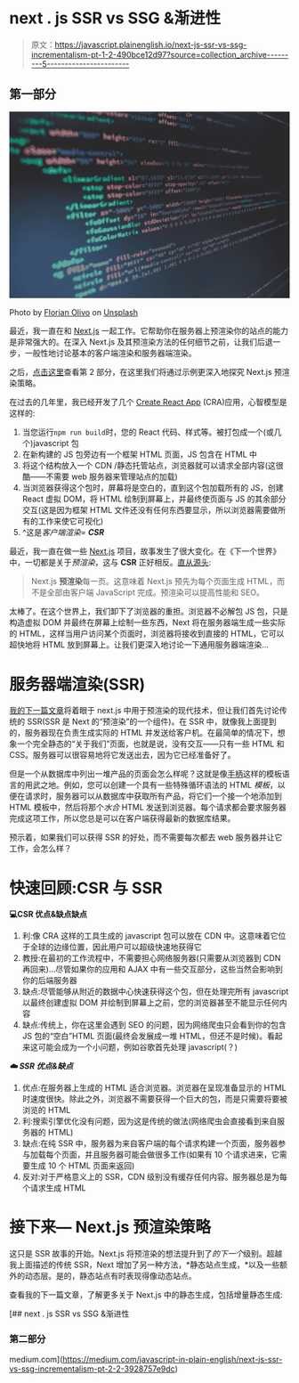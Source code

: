 # next . js SSR vs SSG &渐进性

> 原文：<https://javascript.plainenglish.io/next-js-ssr-vs-ssg-incrementalism-pt-1-2-490bce12d97?source=collection_archive---------5----------------------->

## 第一部分

![](img/fad5bf1fc425b205ea4f1c713540e033.png)

Photo by [Florian Olivo](https://unsplash.com/@florianolv?utm_source=medium&utm_medium=referral) on [Unsplash](https://unsplash.com?utm_source=medium&utm_medium=referral)

最近，我一直在和 [Next.js](https://nextjs.org/) 一起工作。它帮助你在服务器上预渲染你的站点的能力是非常强大的。在深入 Next.js 及其预渲染方法的任何细节之前，让我们后退一步，一般性地讨论基本的客户端渲染和服务器端渲染。

之后，[点击这里](https://medium.com/javascript-in-plain-english/next-js-ssr-vs-ssg-incrementalism-pt-2-2-3928757e9dc)查看第 2 部分，在这里我们将通过示例更深入地探究 Next.js 预渲染策略。

在过去的几年里，我已经开发了几个 [Create React App](https://create-react-app.dev/) (CRA)应用，心智模型是这样的:

1.  当您运行`npm run build`时，您的 React 代码、样式等。被打包成一个(或几个)javascript 包
2.  在新构建的 JS 包旁边有一个框架 HTML 页面，JS 包含在 HTML 中
3.  将这个结构放入一个 CDN /静态托管站点，浏览器就可以请求全部内容(这很酷——不需要 web 服务器来管理站点的加载)
4.  当浏览器获得这个包时，屏幕将是空白的，直到这个包加载所有的 JS，创建 React 虚拟 DOM，将 HTML 绘制到屏幕上，并最终使页面与 JS 的其余部分交互(这是因为框架 HTML 文件还没有任何东西要显示，所以浏览器需要做所有的工作来使它可视化)
5.  ^这是*客户端渲染=* ***CSR***

最近，我一直在做一些 [Next.js](https://nextjs.org/) 项目，故事发生了很大变化。在《下一个世界》中，一切都是关于*预渲染*，这与 **CSR** 正好相反。[直从源头](https://nextjs.org/docs/basic-features/pages#pre-rendering):

> Next.js **预渲染**每一页。这意味着 Next.js 预先为每个页面生成 HTML，而不是全部由客户端 JavaScript 完成。预渲染可以提高性能和 SEO。

太棒了。在这个世界上，我们卸下了浏览器的重担。浏览器不必解包 JS 包，只是构造虚拟 DOM 并最终在屏幕上绘制一些东西，Next 将在服务器端生成一些实际的 HTML，这样当用户访问某个页面时，浏览器将接收到直接的 HTML，它可以超快地将 HTML 放到屏幕上。让我们更深入地讨论一下通用服务器端渲染…

# 服务器端渲染(SSR)

[我的下一篇文章](https://medium.com/@neightjones/next-js-ssr-vs-ssg-incrementalism-pt-2-2-3928757e9dc)将着眼于 next.js 中用于预渲染的现代技术，但让我们首先讨论传统的 SSR(SSR 是 Next 的“预渲染”的一个组件)。在 SSR 中，就像我上面提到的，服务器现在负责生成实际的 HTML 并发送给客户机。在最简单的情况下，想象一个完全静态的“关于我们”页面，也就是说，没有交互——只有一些 HTML 和 CSS。服务器可以很容易地将它发送出去，因为它已经准备好了。

但是一个从数据库中列出一堆产品的页面会怎么样呢？这就是像[手柄](https://handlebarsjs.com/)这样的模板语言的用武之地。例如，您可以创建一个具有一些特殊循环语法的 HTML *模板*，以便在请求时，服务器可以从数据库中获取所有产品，将它们一个接一个地添加到 HTML 模板中，然后将那个*水合* HTML 发送到浏览器。每个请求都会要求服务器完成这项工作，所以您总是可以在客户端获得最新的数据库结果。

预示着，如果我们可以获得 SSR 的好处，而不需要每次都去 web 服务器并让它工作，会怎么样？

# 快速回顾:CSR 与 SSR

**💻CSR 优点&缺点缺点**

1.  利:像 CRA 这样的工具生成的 javascript 包可以放在 CDN 中。这意味着它位于全球的边缘位置，因此用户可以超级快速地获得它
2.  教授:在最初的工作流程中，不需要担心网络服务器(只需要从浏览器到 CDN 再回来)…尽管如果你的应用和 AJAX 中有一些交互部分，这些当然会影响到你的后端服务器
3.  缺点:尽管能够从附近的数据中心快速获得这个包，但在处理完所有 javascript 以最终创建虚拟 DOM 并绘制到屏幕上之前，您的浏览器甚至不能显示任何内容
4.  缺点:传统上，你在这里会遇到 SEO 的问题，因为网络爬虫只会看到你的包含 JS 包的“空白”HTML 页面(最终会发展成一堆 HTML，但还不是时候)。看起来这可能会成为一个小问题，例如谷歌首先处理 javascript(？)

***☁️ SSR 优点&缺点***

1.  优点:在服务器上生成的 HTML 适合浏览器。浏览器在呈现准备显示的 HTML 时速度很快。除此之外，浏览器不需要获得一个巨大的包，而是只需要将要被浏览的 HTML
2.  利:搜索引擎优化没有问题，因为这是传统的做法(网络爬虫会直接看到来自服务器的 HTML)
3.  缺点:在纯 SSR 中，服务器为来自客户端的每个请求构建一个页面，服务器参与加载每个页面，并且服务器可能会做很多工作(如果有 10 个请求进来，它需要生成 10 个 HTML 页面来返回)
4.  反对:对于严格意义上的 SSR，CDN 级别没有缓存任何内容。服务器总是为每个请求生成 HTML

# 接下来— Next.js 预渲染策略

这只是 SSR 故事的开始。Next.js 将预渲染的想法提升到了*的下一个*级别。超越我上面描述的传统 SSR，Next 增加了另一种方法，*静态站点生成，*以及一些额外的动态层。是的，静态站点有时表现得像动态站点。

查看我的下一篇文章，了解更多关于 Next.js 中的静态生成，包括增量静态生成:

[](https://medium.com/javascript-in-plain-english/next-js-ssr-vs-ssg-incrementalism-pt-2-2-3928757e9dc) [## next . js SSR vs SSG &渐进性

### 第二部分

medium.com](https://medium.com/javascript-in-plain-english/next-js-ssr-vs-ssg-incrementalism-pt-2-2-3928757e9dc)